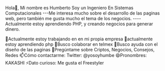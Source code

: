 Hola👋, Mi nombre es Humberto
Soy un Ingeniero En Sistemas Computacionales
---Me interesa mucho sobre el desarrollo de las paginas web, pero también me gusta mucho el tema de los negocios. ----Actualmente estoy aprendiendo PHP, y creando negocios para generar dinero.

🔭Actualmente estoy trabajando en en mi propia empresa
🌱actualmente estoy aprendiendo php
👯Busco colaborar en telmex
🤔Busco ayuda con el diseño de las paginas
💬Pregúntame sobre Criptos, Negocios, Consejos, Redes
📫Cómo contactarme: Twitter: @yosoyhumbe
😄Pronombres: KAKASHI
⚡Dato curioso: Me gusta el Freestyler
